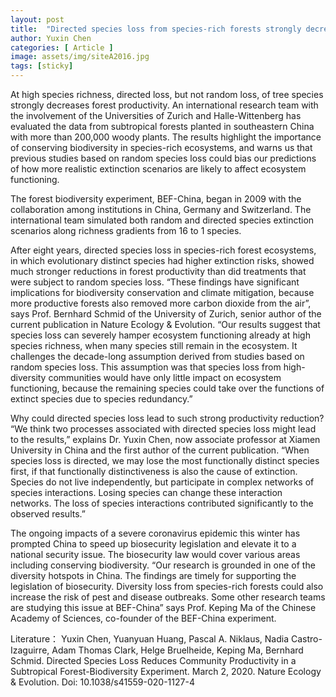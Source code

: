 ```yaml
---
layout: post
title:  "Directed species loss from species-rich forests strongly decreases productivity"
author: Yuxin Chen
categories: [ Article ]
image: assets/img/siteA2016.jpg
tags: [sticky]
---
```

At high species richness, directed loss, but not random loss, of tree species strongly decreases forest productivity. An international research team with the involvement of the Universities of Zurich and Halle-Wittenberg has evaluated the data from subtropical forests planted in southeastern China with more than 200,000 woody plants. The results highlight the importance of conserving biodiversity in species-rich ecosystems, and warns us that previous studies based on random species loss could bias our predictions of how more realistic extinction scenarios are likely to affect ecosystem functioning.

The forest biodiversity experiment, BEF-China, began in 2009 with the collaboration among institutions in China, Germany and Switzerland. The international team simulated both random and directed species extinction scenarios along richness gradients from 16 to 1 species.

After eight years, directed species loss in species-rich forest ecosystems, in which evolutionary distinct species had higher extinction risks, showed much stronger reductions in forest productivity than did treatments that were subject to random species loss. “These findings have significant implications for biodiversity conservation and climate mitigation, because more productive forests also removed more carbon dioxide from the air”, says Prof. Bernhard Schmid of the University of Zurich, senior author of the current publication in Nature Ecology & Evolution. “Our results suggest that species loss can severely hamper ecosystem functioning already at high species richness, when many species still remain in the ecosystem. It challenges the decade-long assumption derived from studies based on random species loss. This assumption was that species loss from high-diversity communities would have only little impact on ecosystem functioning, because the remaining species could take over the functions of extinct species due to species redundancy.”

Why could directed species loss lead to such strong productivity reduction? “We think two processes associated with directed species loss might lead to the results,” explains Dr. Yuxin Chen, now associate professor at Xiamen University in China and the first author of the current publication. “When species loss is directed, we may lose the most functionally distinct species first, if that functionally distinctiveness is also the cause of extinction. Species do not live independently, but participate in complex networks of species interactions. Losing species can change these interaction networks. The loss of species interactions contributed significantly to the observed results.”

The ongoing impacts of a severe coronavirus epidemic this winter has prompted China to speed up biosecurity legislation and elevate it to a national security issue. The biosecurity law would cover various areas including conserving biodiversity. “Our research is grounded in one of the diversity hotspots in China. The findings are timely for supporting the legislation of biosecurity. Diversity loss from species-rich forests could also increase the risk of pest and disease outbreaks. Some other research teams are studying this issue at BEF-China” says Prof. Keping Ma of the Chinese Academy of Sciences, co-founder of the BEF-China experiment.

Literature：
Yuxin Chen, Yuanyuan Huang, Pascal A. Niklaus, Nadia Castro-Izaguirre, Adam Thomas Clark, Helge Bruelheide, Keping Ma, Bernhard Schmid. Directed Species Loss Reduces Community Productivity in a Subtropical Forest-Biodiversity Experiment. March 2, 2020. Nature Ecology & Evolution. Doi: 10.1038/s41559-020-1127-4
